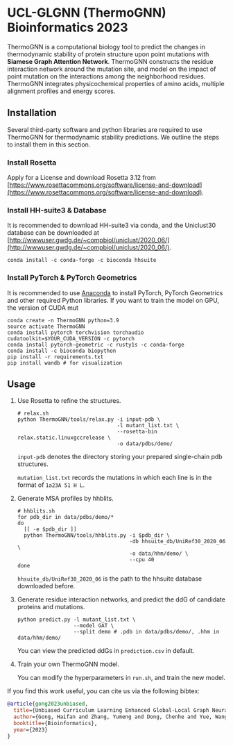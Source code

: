 # UCL-GLGNN (ThermoGNN) Bioinformatics 2023

ThermoGNN is a computational biology tool to predict the changes in thermodynamic stability of protein structure
upon point mutations with **Siamese Graph Attention Network**. ThermoGNN constructs the residue interaction network
around the mutation site, and model on the impact of point mutation on the interactions among the neighborhood residues.
ThermoGNN integrates physicochemical properties of amino acids, multiple alignment profiles and energy scores.

## Installation

Several third-party software and python libraries are required to use ThermoGNN for thermodynamic stability predictions.
We outline the steps to install them in this section.

### Install Rosetta

Apply for a License and download Rosetta 3.12 from [https://www.rosettacommons.org/software/license-and-download](https://www.rosettacommons.org/software/license-and-download).

### Install HH-suite3 & Database

It is recommended to download HH-suite3 via conda, and the Uniclust30 database can be downloaded at
[http://wwwuser.gwdg.de/~compbiol/uniclust/2020_06/](http://wwwuser.gwdg.de/~compbiol/uniclust/2020_06/).

```shell
conda install -c conda-forge -c bioconda hhsuite
```

### Install PyTorch & PyTorch Geometrics

It is recommended to use [Anaconda](https://www.anaconda.com/products/individual)
to install PyTorch, PyTorch Geometrics and other required Python libraries.
If you want to train the model on GPU, the version of CUDA mut

```shell
conda create -n ThermoGNN python=3.9
source activate ThermoGNN
conda install pytorch torchvision torchaudio cudatoolkit=$YOUR_CUDA_VERSION -c pytorch
conda install pytorch-geometric -c rusty1s -c conda-forge
conda install -c bioconda biopython
pip install -r requirements.txt
pip install wandb # for visualization
```

## Usage
1. Use Rosetta to refine the structures.
   ```shell
   # relax.sh
   python ThermoGNN/tools/relax.py -i input-pdb \
                                   -l mutant_list.txt \
                                   --rosetta-bin relax.static.linuxgccrelease \
                                   -o data/pdbs/demo/
   ```
   `input-pdb` denotes the directory storing your prepared single-chain pdb structures.
   
    `mutation_list.txt` records the mutations in which each line is in the format of `1a23A 51 H L`.

2. Generate MSA profiles by hhblits.
    ```shell
    # hhblits.sh
    for pdb_dir in data/pdbs/demo/*
    do
      [[ -e $pdb_dir ]]
      python ThermoGNN/tools/hhblits.py -i $pdb_dir \
                                        -db hhsuite_db/UniRef30_2020_06 \
                                        -o data/hhm/demo/ \
                                        --cpu 40
    done
    ```
    `hhsuite_db/UniRef30_2020_06` is the path to the hhsuite database downloaded before.

3. Generate residue interaction networks, and predict the ddG of candidate proteins and mutations.
    ```shell
    python predict.py -l mutant_list.txt \
                      --model GAT \
                      --split demo # .pdb in data/pdbs/demo/, .hhm in data/hhm/demo/
    ```
   You can view the predicted ddGs in `prediction.csv` in default.

4. Train your own ThermoGNN model.

    You can modify the hyperparameters in `run.sh`, and train the new model. 

If you find this work useful, you can cite us via the following bibtex:
```BibTex
@article{gong2023unbiased,
  title={Unbiased Curriculum Learning Enhanced Global-Local Graph Neural Network for Protein Thermodynamic Stability Prediction},
  author={Gong, Haifan and Zhang, Yumeng and Dong, Chenhe and Yue, Wang and Chen, Guanqi and Liang, Bilin and Li, Haofeng and Liu, Lanxuan and Xu, Jie and Li, Guanbin},
  booktitle={Bioinformatics},
  year={2023}
}
```


